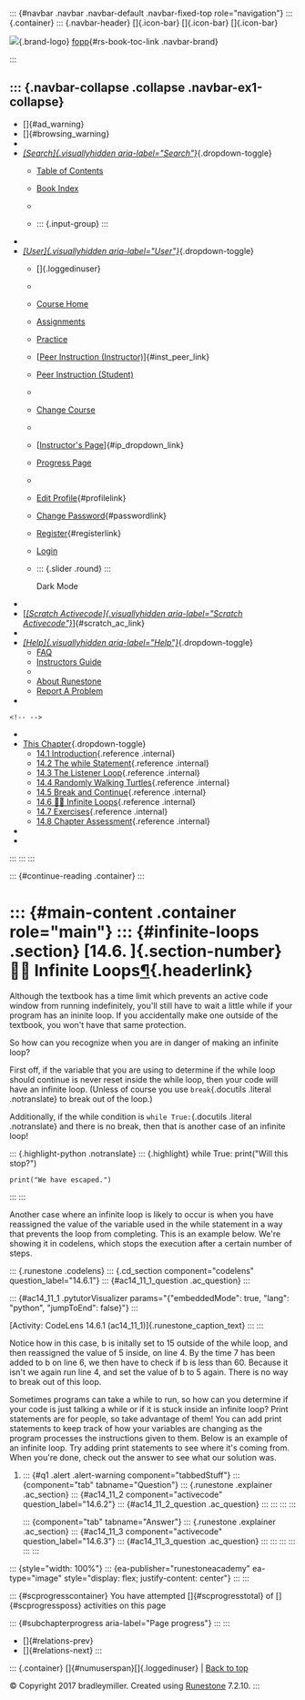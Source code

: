 ::: {#navbar .navbar .navbar-default .navbar-fixed-top role="navigation"}
::: {.container}
::: {.navbar-header}
[]{.icon-bar} []{.icon-bar} []{.icon-bar}

<div>

[![](../_static/img/RAIcon.png)](/runestone/default/user/login){.brand-logo}
[fopp](../index.html){#rs-book-toc-link .navbar-brand}

</div>
:::

::: {.navbar-collapse .collapse .navbar-ex1-collapse}
-   
-   []{#ad_warning}
-   []{#browsing_warning}
-   
-   [*[Search]{.visuallyhidden
    aria-label="Search"}*](#){.dropdown-toggle}
    -   [Table of Contents](../index.html)

    -   [Book Index](../genindex.html)

    -   

    -   ::: {.input-group}
        :::
-   
-   [*[User]{.visuallyhidden aria-label="User"}*](#){.dropdown-toggle}
    -   []{.loggedinuser}

    -   

    -   [Course Home](/ns/course/index)

    -   [Assignments](/assignment/student/chooseAssignment)

    -   [Practice](/runestone/assignments/practice)

    -   [[Peer Instruction
        (Instructor)](/runestone/peer/instructor.html)]{#inst_peer_link}

    -   [Peer Instruction (Student)](/runestone/peer/student.html)

    -   

    -   [Change Course](/runestone/default/courses)

    -   

    -   [[Instructor\'s
        Page](/runestone/admin/index)]{#ip_dropdown_link}

    -   [Progress Page](/runestone/dashboard/studentreport)

    -   

    -   [Edit Profile](/runestone/default/user/profile){#profilelink}

    -   [Change
        Password](/runestone/default/user/change_password){#passwordlink}

    -   [Register](/runestone/default/user/register){#registerlink}

    -   [Login](#)

    -   ::: {.slider .round}
        :::

        Dark Mode
-   
-   [[*[Scratch Activecode]{.visuallyhidden
    aria-label="Scratch Activecode"}*](javascript:runestoneComponents.popupScratchAC())]{#scratch_ac_link}
-   
-   [*[Help]{.visuallyhidden aria-label="Help"}*](#){.dropdown-toggle}
    -   [FAQ](http://runestoneinteractive.org/pages/faq.html)
    -   [Instructors Guide](https://guide.runestone.academy)
    -   
    -   [About Runestone](http://runestoneinteractive.org)
    -   [Report A
        Problem](/runestone/default/reportabug?course=fopp&page=WPInfiniteLoops)
-   

```{=html}
<!-- -->
```
-   
-   [This Chapter](../index.html){.dropdown-toggle}
    -   [14.1 Introduction](intro-indefiniteiteration.html){.reference
        .internal}
    -   [14.2 The while Statement](ThewhileStatement.html){.reference
        .internal}
    -   [14.3 The Listener Loop](listenerLoop.html){.reference
        .internal}
    -   [14.4 Randomly Walking
        Turtles](RandomlyWalkingTurtles.html){.reference .internal}
    -   [14.5 Break and Continue](BreakandContinue.html){.reference
        .internal}
    -   [14.6 👩‍💻 Infinite Loops](WPInfiniteLoops.html){.reference
        .internal}
    -   [14.7 Exercises](Exercises.html){.reference .internal}
    -   [14.8 Chapter Assessment](ChapterAssessment.html){.reference
        .internal}
-   
-   
:::
:::
:::

::: {#continue-reading .container}
:::

::: {#main-content .container role="main"}
::: {#infinite-loops .section}
[14.6. ]{.section-number}👩‍💻 Infinite Loops[¶](#infinite-loops "Permalink to this heading"){.headerlink}
========================================================================================================

Although the textbook has a time limit which prevents an active code
window from running indefinitely, you'll still have to wait a little
while if your program has an ininite loop. If you accidentally make one
outside of the textbook, you won't have that same protection.

So how can you recognize when you are in danger of making an infinite
loop?

First off, if the variable that you are using to determine if the while
loop should continue is never reset inside the while loop, then your
code will have an infinite loop. (Unless of course you use
`break`{.docutils .literal .notranslate} to break out of the loop.)

Additionally, if the while condition is `while True:`{.docutils .literal
.notranslate} and there is no break, then that is another case of an
infinite loop!

::: {.highlight-python .notranslate}
::: {.highlight}
    while True:
        print("Will this stop?")

    print("We have escaped.")
:::
:::

Another case where an infinite loop is likely to occur is when you have
reassigned the value of the variable used in the while statement in a
way that prevents the loop from completing. This is an example below.
We're showing it in codelens, which stops the execution after a certain
number of steps.

::: {.runestone .codelens}
::: {.cd_section component="codelens" question_label="14.6.1"}
::: {#ac14_11_1_question .ac_question}
:::

::: {#ac14_11_1 .pytutorVisualizer params="{\"embeddedMode\": true, \"lang\": \"python\", \"jumpToEnd\": false}"}
:::

[Activity: CodeLens 14.6.1 (ac14\_11\_1)]{.runestone_caption_text}
:::
:::

Notice how in this case, b is initally set to 15 outside of the while
loop, and then reassigned the value of 5 inside, on line 4. By the time
7 has been added to b on line 6, we then have to check if b is less than
60. Because it isn't we again run line 4, and set the value of b to 5
again. There is no way to break out of this loop.

Sometimes programs can take a while to run, so how can you determine if
your code is just talking a while or if it is stuck inside an infinite
loop? Print statements are for people, so take advantage of them! You
can add print statements to keep track of how your variables are
changing as the program processes the instructions given to them. Below
is an example of an infinite loop. Try adding print statements to see
where it's coming from. When you're done, check out the answer to see
what our solution was.

1.  ::: {#q1 .alert .alert-warning component="tabbedStuff"}
    ::: {component="tab" tabname="Question"}
    ::: {.runestone .explainer .ac_section}
    ::: {#ac14_11_2 component="activecode" question_label="14.6.2"}
    ::: {#ac14_11_2_question .ac_question}
    :::
    :::
    :::
    :::

    ::: {component="tab" tabname="Answer"}
    ::: {.runestone .explainer .ac_section}
    ::: {#ac14_11_3 component="activecode" question_label="14.6.3"}
    ::: {#ac14_11_3_question .ac_question}
    :::
    :::
    :::
    :::
    :::
:::

::: {style="width: 100%"}
::: {ea-publisher="runestoneacademy" ea-type="image" style="display: flex; justify-content: center"}
:::
:::

::: {#scprogresscontainer}
You have attempted []{#scprogresstotal} of []{#scprogressposs}
activities on this page

::: {#subchapterprogress aria-label="Page progress"}
:::
:::

-   [[](BreakandContinue.html)]{#relations-prev}
-   [[](Exercises.html)]{#relations-next}
:::

::: {.container}
[]{#numuserspan}[]{.loggedinuser} \| [Back to top](#)

© Copyright 2017 bradleymiller. Created using
[Runestone](http://runestoneinteractive.org/) 7.2.10.
:::

